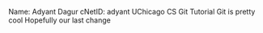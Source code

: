 Name: Adyant Dagur cNetID: adyant
UChicago CS Git Tutorial
Git is pretty cool
Hopefully our last change

